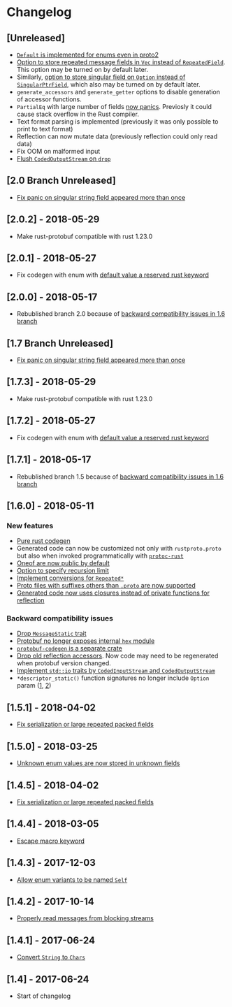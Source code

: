 # Changelog

## [Unreleased]

- [`Default` is implemented for enums even in proto2](
  https://github.com/stepancheg/rust-protobuf/commit/166966627ebc1e5ce650acd1593489e52757178e)
- [Option to store repeated message fields in `Vec` instead of `RepeatedField`](
  https://github.com/stepancheg/rust-protobuf/issues/280). This option may be turned on by default later.
- Similarly, [option to store singular field on `Option` instead of `SingularPtrField`](
  https://github.com/stepancheg/rust-protobuf/issues/300), which also may be turned on by default later.
- `generate_accessors` and `generate_getter` options to disable generation of accessor functions.
- `PartialEq` with large number of fields
  [now panics](https://github.com/stepancheg/rust-protobuf/commit/4f1ca564a00e85b6e3821e91aace71ccb6592bf5).
  Previosly it could cause stack overflow in the Rust compiler.
- Text format parsing is implemented (previously it was only possible to print to text format)
- Reflection can now mutate data (previously reflection could only read data)
- Fix OOM on malformed input
- [Flush `CodedOutputStream` on `drop`](https://github.com/stepancheg/rust-protobuf/commit/0e9cc5964c2731a771725bcf70125d3eb1c273b3)

## [2.0 Branch Unreleased]

- [Fix panic on singular string field appeared more than
  once](https://github.com/stepancheg/rust-protobuf/commit/28adf07a0b0027ddc8ff57f04ffeb69f35f65620)

## [2.0.2] - 2018-05-29

- Make rust-protobuf compatible with rust 1.23.0

## [2.0.1] - 2018-05-27

- Fix codegen with enum with
  [default value a reserved rust keyword](https://github.com/stepancheg/rust-protobuf/issues/295)

## [2.0.0] - 2018-05-17

- Rebublished branch 2.0 because of
  [backward compatibility issues in 1.6 branch](https://github.com/stepancheg/rust-protobuf/issues/289)

## [1.7 Branch Unreleased]

- [Fix panic on singular string field appeared more than
  once](https://github.com/stepancheg/rust-protobuf/commit/28adf07a0b0027ddc8ff57f04ffeb69f35f65620)

## [1.7.3] - 2018-05-29

- Make rust-protobuf compatible with rust 1.23.0

## [1.7.2] - 2018-05-27

- Fix codegen with enum with
  [default value a reserved rust keyword](https://github.com/stepancheg/rust-protobuf/issues/295)

## [1.7.1] - 2018-05-17

- Rebublished branch 1.5 because of
  [backward compatibility issues in 1.6 branch](https://github.com/stepancheg/rust-protobuf/issues/289)

## [1.6.0] - 2018-05-11

### New features

- [Pure rust codegen](https://github.com/stepancheg/rust-protobuf/tree/master/protobuf-codegen-pure)
- Generated code can now be customized not only with `rustproto.proto`
  but also when invoked programmatically with
  [`protoc-rust`](https://github.com/stepancheg/rust-protobuf/blob/b8573bd53cf5a9611598abbf02b71c49e59a8891/protobuf-codegen/src/customize.rs#L9)
- [Oneof are now public by
  default](https://github.com/stepancheg/rust-protobuf/commit/8bd911e2ea0d4461580105209ae11d9d3ec21fd0)
- [Option to specify recursion limit](https://github.com/stepancheg/rust-protobuf/pull/248)
- [Implement conversions for `Repeated*`](https://github.com/stepancheg/rust-protobuf/pull/236)
- [Proto files with suffixes others than `.proto`
  are now supported](https://github.com/stepancheg/rust-protobuf/pull/265)
- [Generated code now uses closures instead of private functions
  for reflection](https://github.com/stepancheg/rust-protobuf/pull/267)

### Backward compatibility issues

- [Drop `MessageStatic` trait](https://github.com/stepancheg/rust-protobuf/issues/214)
- [Protobuf no longer exposes internal `hex`
  module](https://github.com/stepancheg/rust-protobuf/commit/8ad9687529a565c5ef2db93732cc20c8d8d22f00)
- [`protobuf-codegen` is a separate crate](https://github.com/stepancheg/rust-protobuf/pull/261)
- [Drop old reflection
  accessors](https://github.com/stepancheg/rust-protobuf/commit/7a03aee4e67bdd25ae6c403f37386707a0ab5eb9).
  Now code may need to be regenerated when protobuf version changed.
- [Implement `std::io` traits by `CodedInputStream` and
  `CodedOutputStream`](https://github.com/stepancheg/rust-protobuf/pull/232)
- `*descriptor_static()` function signatures no longer include `Option` param
  ([1](https://github.com/stepancheg/rust-protobuf/commit/8723fca5fb29e279b3ab7d2a28c8fab79189c9c2),
  [2](https://github.com/stepancheg/rust-protobuf/commit/c5446983be3b9d8d49ee39b443ed4fabd8f35440))

## [1.5.1] - 2018-04-02
- [Fix serialization or large repeated packed fields](https://github.com/stepancheg/rust-protobuf/issues/281)

## [1.5.0] - 2018-03-25
- [Unknown enum values are now stored in unknown fields](https://github.com/stepancheg/rust-protobuf/pull/276)

## [1.4.5] - 2018-04-02
- [Fix serialization or large repeated packed fields](https://github.com/stepancheg/rust-protobuf/issues/281)

## [1.4.4] - 2018-03-05
- [Escape macro keyword](https://github.com/stepancheg/rust-protobuf/pull/269)

## [1.4.3] - 2017-12-03
- [Allow enum variants to be named `Self`](https://github.com/stepancheg/rust-protobuf/pull/259)

## [1.4.2] - 2017-10-14
- [Properly read messages from blocking streams](https://github.com/stepancheg/rust-protobuf/issues/157)

## [1.4.1] - 2017-06-24
- [Convert `String` to `Chars`](https://github.com/stepancheg/rust-protobuf/pull/225)

## [1.4] - 2017-06-24
- Start of changelog
